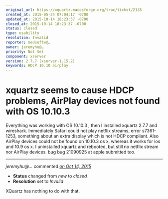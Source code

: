 ```yaml
---
original_url: https://xquartz.macosforge.org/trac/ticket/2135
created_at: 2015-05-24 07:04:17 -0700
updated_at: 2015-10-14 18:23:37 -0700
closed_at: 2015-10-14 18:23:37 -0700
status: closed
type: usability
resolution: Invalid
reporter: medsoftw@…
owner: jeremyhu@…
priority: Not Set
component: xserver
version: 2.7.7 (xserver-1.15.2)
keywords: HDCP 10.10 airplay
---
```


xquartz seems to cause HDCP problems, AirPlay devices not found with OS 10.10.3
===============================================================================


Everything was working with OS 10.10.3 , then I installed xquartz 2.7.7 and wireshark. Immediately Safari could not play netflix streams, error s7361-1253, something about an extra display which is not HDCP compliant. Also AirPlay devices could not be found on 10.10.3 os x, whereas it works for ios and 10.9 os x.
I uninstalled xquartz and rebooted, but still no netflix stream nor AirPlay devices. bug bug 21090925 at apple submitted too.



---

*jeremyhu@…* commented *[on Oct 14, 2015](https://xquartz.macosforge.org/trac/ticket/2135#comment:416 "October 14, 2015 at 6:23 PM PDT")*

-   **Status** changed from *new* to *closed*
-   **Resolution** set to *Invalid*

XQuartz has nothing to do with that.




